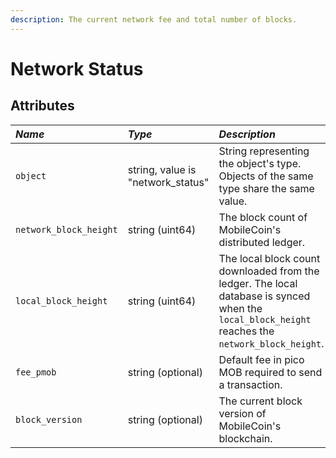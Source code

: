 ```yaml
---
description: The current network fee and total number of blocks.
---
```


# Network Status

## Attributes

| _Name_ | _Type_ | _Description_ |
| :--- | :--- | :--- |
| `object` | string, value is "network_status" | String representing the object's type. Objects of the same type share the same value. |
| `network_block_height` | string \(uint64\) | The block count of MobileCoin's distributed ledger. |
| `local_block_height` | string \(uint64\) | The local block count downloaded from the ledger. The local database is synced when the `local_block_height` reaches the `network_block_height`. |
| `fee_pmob` | string \(optional\) | Default fee in pico MOB required to send a transaction. |
| `block_version` | string \(optional\) | The current block version of MobileCoin's blockchain. |
